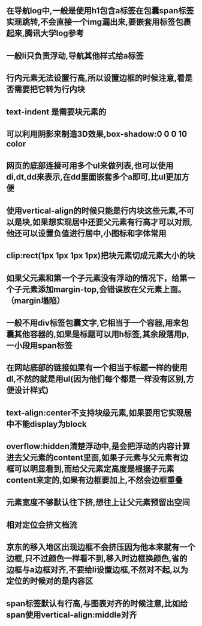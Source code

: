 ## 在导航log中,一般是使用h1包含a标签在包囊span标签实现跳转,不会直接一个img漏出来,要嵌套用标签包裹起来,腾讯大学log参考
## 一般li只负责浮动,导航其他样式给a标签
## 行内元素无法设置行高,所以设置边框的时候注意,看是否需要把它转为行内块
## text-indent 是需要块元素的
## 可以利用阴影来制造3D效果,box-shadow:0 0 0 10 color
## 网页的底部连接可用多个ul来做列表,也可以使用di,dt,dd来表示,在dd里面嵌套多个a即可,比ul更加方便
## 使用vertical-align的时候只能是行内块这些元素,不可以是块,如果想实现居中还要父元素有行高才可以对照,他还可以设置负值进行居中,小图标和字体常用
## clip:rect(1px 1px 1px 1px)把块元素切成元素大小的块
## 如果父元素和第一个子元素没有浮动的情况下，给第一个子元素添加margin-top,会错误放在父元素上面。（margin塌陷）
## 一般不用div标签包囊文字,它相当于一个容器,用来包囊其他容器的,如果是标题可以用h标签,其余段落用p,一小段用span标签
## 在网站底部的链接如果有一个相当于标题一样的使用dl,不然的就是用ul(因为他们每个都是一样没有区别,方便设计样式)
## text-align:center不支持块级元素,如果要用它实现居中不能display为block
## overflow:hidden清楚浮动中,是会把浮动的内容计算进去父元素的content里面,如果子元素与父元素有边框可以明显看到,而给父元素定高度是根据子元素content来定的,如果有边框要加上,不然会边框重叠
## 元素宽度不够默认往下挤,想往上让父元素预留出空间
## 相对定位会挤文档流
## 京东的移入地区出现边框不会挤压因为他本来就有一个边框,只不过颜色一样看不到,移入时边框换颜色,省的边框与a边框对齐,不要给li设置边框,不然对不起,以为定位的时候对的是内容区
## span标签默认有行高,与图表对齐的时候注意,比如给span使用vertical-align:middle对齐